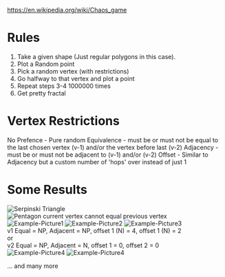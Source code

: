 https://en.wikipedia.org/wiki/Chaos_game

# Rules

1. Take a given shape (Just regular polygons in this case).
2. Plot a Random point
3. Pick a random vertex (with restrictions)
4. Go halfway to that vertex and plot a point
5. Repeat steps 3-4 1000000 times
6. Get pretty fractal

# Vertex Restrictions
No Prefence - Pure random
Equivalence - must be or must not be equal to the last chosen vertex (v-1) and/or the vertex before last (v-2)
Adjacency - must be or must not be adjacent to (v-1) and/or (v-2)
Offset - Similar to Adjacency but a custom number of 'hops' over instead of just 1

# Some Results
![Serpinski Triangle](https://github.com/BLARGoMATIC/MathGraphics/blob/master/Pictures/Serpinksi%20Triangle.png?raw=true)
![Pentagon current vertex cannot equal previous vertex](https://github.com/BLARGoMATIC/MathGraphics/blob/master/Pictures/Chaos%20Pentagon%202.png?raw=true)
![Example-Picture1](https://github.com/BLARGoMATIC/MathGraphics/blob/master/Pictures/Heptagon%20Star.png?raw=true)
![Example-Picture2](https://github.com/BLARGoMATIC/MathGraphics/blob/master/Pictures/Chaos%20Hexagon%20Star.png?raw=true)
![Example-Picture3](https://github.com/BLARGoMATIC/MathGraphics/blob/master/Pictures/Snow%20Flake.png?raw=true)  
v1 Equal = NP, Adjacent = NP, offset 1 (N) = 4, offset 1 (N) = 2  
or  
v2 Equal = NP, Adjacent = N, offset 1 = 0, offset 2 = 0  
![Example-Picture4](https://github.com/BLARGoMATIC/MathGraphics/blob/master/Pictures/Chaos%20Square.png?raw=true)
![Example-Picture4](https://github.com/BLARGoMATIC/MathGraphics/blob/master/Pictures/Red%20and%20White%20hexagonal%20star.png?raw=true)

... and many more
